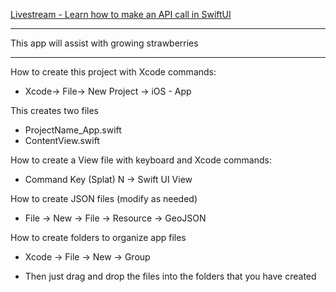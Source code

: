 [Livestream - Learn how to make an API call in SwiftUI](https://www.youtube.com/live/ua8akBtq4y4?si=RRpTspy9ahX06Wvw)

- - - -

This app will assist with growing strawberries

- - - -

How to create this project with Xcode commands:

* Xcode-> File-> New Project -> iOS - App

This creates two files

* ProjectName_App.swift
* ContentView.swift
  
How to create a View file with keyboard and Xcode commands:

* Command Key (Splat) N -> Swift UI View

How to create JSON files (modify as needed)

* File -> New -> File -> Resource -> GeoJSON 

How to create folders to organize app files

* Xcode -> File -> New -> Group

* Then just drag and drop the files into the folders that you have created


